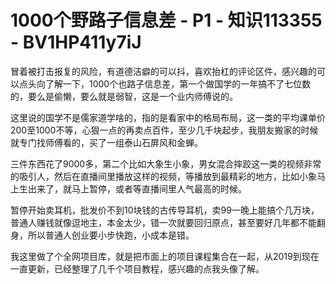 # 1000个野路子信息差 - P1 - 知识113355 - BV1HP411y7iJ

冒着被打击报复的风险，有道德洁癖的可以抖，喜欢抬杠的评论区件，感兴趣的可以点头向了解一下，1000个也路子信息差，第一个做国学的一年搞不了七位数的，要么是偷懒，要么就是弱智，这是一个业内师傅说的。

这里说的国学不是儒家道学啥的，指的是看家中的格局布局，这一类的平均课单价200至1000不等，心狠一点的再卖点百件，至少几千块起步，我朋友搬家的时候就专门找师傅看的，买了一组泰山石屏风和金蝉。

三件东西花了9000多，第二个比如大象生小象，男女混合摔跤这一类的视频非常的吸引人，然后在直播间里播放这样的视频，等播放到最精彩的地方，比如小象马上生出来了，就马上暂停，或者等直播间里人气最高的时候。

暂停开始卖耳机，批发价不到10块钱的古传导耳机，卖99一晚上能搞个几万块，普通人赚钱就像逗地主，本金太少，错一次就要回归原点，甚至要好几年都不能翻身，所以普通人创业要小步快跑，小成本是错。

我这里做了个全网项目库，就是把市面上的项目课程集合在一起，从2019到现在一直更新，已经整理了几千个项目教程，感兴趣的点我头像了解。

